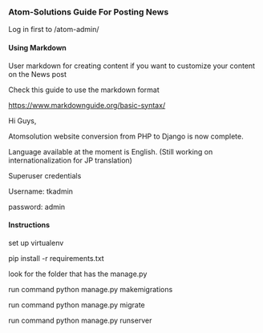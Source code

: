 ### Atom-Solutions Guide For Posting News

Log in first to /atom-admin/

#### Using Markdown

User markdown for creating content if you want to customize your content on the News post

Check this guide to use the markdown format

https://www.markdownguide.org/basic-syntax/

Hi Guys, 

Atomsolution website conversion from PHP to Django is now complete. 

Language available at the moment is English. (Still working on internationalization for JP translation) 

Superuser credentials  

Username: tkadmin  

password: admin  

#### Instructions

set up virtualenv

pip install -r requirements.txt

look for the folder that has the manage.py

run command python manage.py makemigrations

run command python manage.py migrate

run command python manage.py runserver
